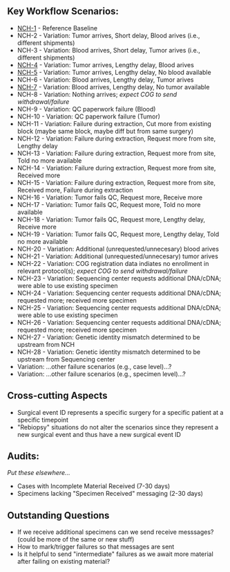 ## Key Workflow Scenarios:
* [NCH-1](NCH-1.md) - Reference Baseline
* NCH-2 - Variation: Tumor arrives, Short delay, Blood arives (i.e., different shipments)
* NCH-3 - Variation: Blood arrives, Short delay, Tumor arives (i.e., different shipments)
* [NCH-4](NCH-4.md) - Variation: Tumor arrives, Lengthy delay, Blood arives
* [NCH-5](NCH-5.md) - Variation: Tumor arrives, Lengthy delay, No blood available
* NCH-6 - Variation: Blood arrives, Lengthy delay, Tumor arives
* [NCH-7](NCH-7.md) - Variation: Blood arrives, Lengthy delay, No tumor available
* NCH-8 - Variation: Nothing arrives; _expect COG to send withdrawal/failure_
* NCH-9 - Variation: QC paperwork failure (Blood)
* NCH-10 - Variation: QC paperwork failure (Tumor)
* NCH-11 - Variation: Failure during extraction, Cut more from existing block (maybe same block, maybe diff but from same surgery)
* NCH-12 - Variation: Failure during extraction, Request more from site, Lengthy delay
* NCH-13 - Variation: Failure during extraction, Request more from site, Told no more available
* NCH-14 - Variation: Failure during extraction, Request more from site, Received more
* NCH-15 - Variation: Failure during extraction, Request more from site, Received more, Failure during extraction
* NCH-16 - Variation: Tumor fails QC, Request more, Receive more
* NCH-17 - Variation: Tumor fails QC, Request more, Told no more available
* NCH-18 - Variation: Tumor fails QC, Request more, Lengthy delay, Receive more
* NCH-19 - Variation: Tumor fails QC, Request more, Lengthy delay, Told no more available
* NCH-20 - Variation: Additional (unrequested/unnecesary) blood arives
* NCH-21 - Variation: Additional (unrequested/unnecesary) tumor arives
* NCH-22 - Variation: COG registration data indiates no enrollment in relevant protocol(s); _expect COG to send withdrawal/failure_
* NCH-23 - Variation: Sequencing center requests additional DNA/cDNA; were able to use existing specimen
* NCH-24 - Variation: Sequencing center requests additional DNA/cDNA; requested more; received more specimen
* NCH-25 - Variation: Sequencing center requests additional DNA/cDNA; were able to use existing specimen
* NCH-26 - Variation: Sequencing center requests additional DNA/cDNA; requested more; received more specimen
* NCH-27 - Variation: Genetic identity mismatch determined to be upstream from NCH
* NCH-28 - Variation: Genetic identity mismatch determined to be upstream from Sequencing center
* Variation: ...other failure scenarios (e.g., case level)...?
* Variation: ...other failure scenarios (e.g., specimen level)...?

## Cross-cutting Aspects
* Surgical event ID represents a specific surgery for a specific patient at a specific timepoint
* "Rebiopsy" situations do not alter the scenarios since they represent a new surgical event and thus have a new surgical event ID

## Audits:
_Put these elsewhere..._
* Cases with Incomplete Material Received (7-30 days)
* Specimens lacking "Specimen Received" messaging (2-30 days)

## Outstanding Questions
* If we receive additional specimens can we send receive messsages? (could be more of the same or new stuff)
* How to mark/trigger failures so that messages are sent
* Is it helpful to send "intermediate" failures as we await more material after failing on existing material?
